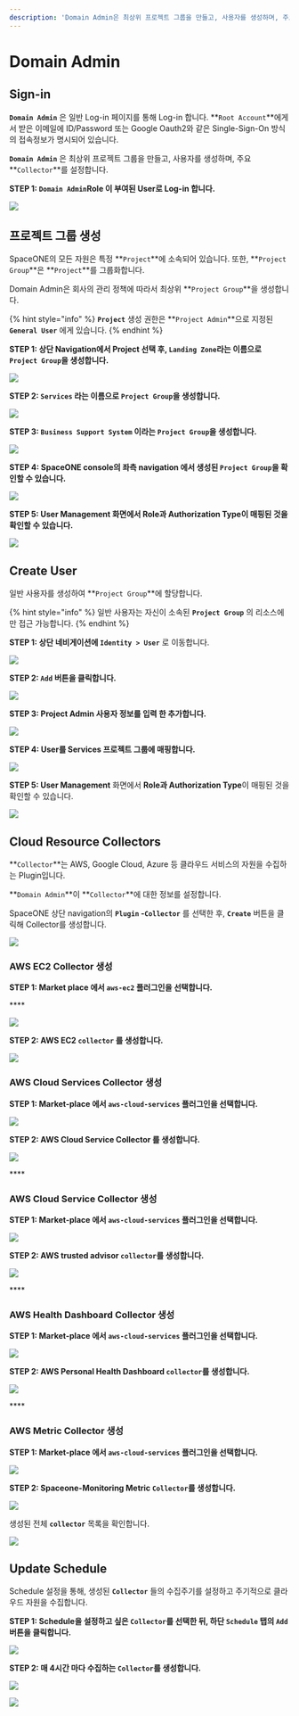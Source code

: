 ```yaml
---
description: 'Domain Admin은 최상위 프로젝트 그룹을 만들고, 사용자를 생성하며, 주요 Collector를 설정합니다.'
---
```


# Domain Admin

## Sign-in

**`Domain Admin`** 은 일반 Log-in 페이지를 통해 Log-in 합니다. **`Root Account`**에게서 받은 이메일에 ID/Password 또는 Google Oauth2와 같은 Single-Sign-On 방식의 접속정보가 명시되어 있습니다.

**`Domain Admin`** 은 최상위 프로젝트 그룹을 만들고, 사용자를 생성하며, 주요 **`Collector`**를 설정합니다.



**STEP 1: `Domain Admin`Role 이 부여된 User로 Log-in 합니다.** 

![](../.gitbook/assets/screen-shot-2021-02-04-at-14.39.08.png)

## 프로젝트 그룹 생성

SpaceONE의 모든 자원은 특정 **`Project`**에 소속되어 있습니다. 또한,  **`Project Group`**은 **`Project`**를 그룹화합니다. 

Domain Admin은 회사의 관리 정책에 따라서 최상위 **`Project Group`**을 생성합니다. 

{% hint style="info" %}
**`Project`** 생성 권한은 **`Project Admin`**으로 지정된 **`General User`** 에게 있습니다. 
{% endhint %}



**STEP 1: 상단 Navigation에서 Project 선택 후, `Landing Zone`라는 이름으로 `Project Group`을 생성합니다.** 

![](../.gitbook/assets/create_top_project_group.png)

**STEP 2: `Services` 라는 이름으로 `Project Group`을 생성합니다.**

![](../.gitbook/assets/create_project_group_landingzone.png)

**STEP 3: `Business Support System` 이라는 `Project Group`을 생성합니다.** 

![](../.gitbook/assets/create_project_group_services.png)

**STEP 4: SpaceONE console의 좌측 navigation 에서 생성된 `Project Group`을 확인할 수 있습니다.**

![](../.gitbook/assets/create_project_group_businesssupportsystems.png)

**STEP 5: User Management 화면에서 Role과 Authorization Type이 매핑된 것을 확인할 수 있습니다.**

![](../.gitbook/assets/show_project_page.png)

## Create User

일반 사용자를 생성하여 **`Project Group`**에 할당합니다. 

{% hint style="info" %}
일반 사용자는 자신이 소속된 **`Project Group`** 의 리소스에만 접근 가능합니다. 
{% endhint %}

**STEP 1: 상단 네비게이션에 `Identity > User`** 로 이동합니다.

![](../.gitbook/assets/screen-shot-2021-02-04-at-14.16.22%20%281%29.png)

  
**STEP 2: `Add` 버튼을 클릭합니다.** 

![](../.gitbook/assets/screen-shot-2021-02-04-at-14.18.45%20%281%29.png)

**STEP 3: Project Admin 사용자 정보를 입력 한  추가합니다.** 

![](../.gitbook/assets/create_user1-1-.png)

**STEP 4: User를 Services 프로젝트 그룹에 매핑합니다.**

![](../.gitbook/assets/add_user2_to_project_group.png)

**STEP 5: User Management** 화면에서 **Role과 Authorization Type**이 매핑된 것을 확인할 수 있습니다.

![](../.gitbook/assets/screen-shot-2021-02-05-at-10.17.46.png)

## Cloud Resource Collectors

**`Collector`**는 AWS, Google Cloud, Azure 등 클라우드 서비스의 자원을 수집하는 Plugin입니다. 

**`Domain Admin`**이 **`Collector`**에 대한 정보를  설정합니다. 



SpaceONE 상단 navigation의 **`Plugin` -`Collector`** 를 선택한 후, **`Create`** 버튼을 클릭해 Collector를 생성합니다.

![](../.gitbook/assets/create_collector.png)



### **AWS EC2 Collector 생성**

**STEP 1: Market place 에서 `aws-ec2` 플러그인을 선택합니다.**

\*\*\*\*

![](../.gitbook/assets/select_aws_ec2_plugin.png)

**STEP 2: AWS EC2 `collector` 를 생성합니다.**

![](../.gitbook/assets/create_aws_personal_health_dashboard_collector.png)



### **AWS Cloud Services Collector 생성**

**STEP 1: Market-place 에서 `aws-cloud-services` 플러그인을 선택합니다.**

![](../.gitbook/assets/select_aws_cloud_services_plugin-1-%20%282%29.png)

  
**STEP 2: AWS Cloud Service Collector 를 생성합니다.** 

![](../.gitbook/assets/screen-shot-2021-02-05-at-13.46.13.png)

\*\*\*\*

### **AWS  Cloud Service Collector 생성**

**STEP 1: Market-place 에서 `aws-cloud-services` 플러그인을 선택합니다.**

![](../.gitbook/assets/screen-shot-2021-02-05-at-13.53.03%20%281%29.png)

**STEP 2: AWS trusted advisor `collector`를 생성합니다.** 

![](../.gitbook/assets/create_aws_trusted_advisor_collector.png)

\*\*\*\*

### **AWS Health Dashboard Collector 생성**

**STEP 1: Market-place 에서 `aws-cloud-services` 플러그인을 선택합니다.**

![](../.gitbook/assets/select_aws_cloud_services_plugin-1-%20%281%29.png)

**STEP 2: AWS Personal Health Dashboard `collector`를 생성합니다.** 

![](../.gitbook/assets/create_aws_personal_health_dashboard_collector%20%281%29.png)

\*\*\*\*

### **AWS Metric Collector 생성**

**STEP 1: Market-place 에서 `aws-cloud-services` 플러그인을 선택합니다.**

![](../.gitbook/assets/select_aws_cloud_services_plugin-1-.png)

**STEP 2: Spaceone-Monitoring Metric `Collector`를 생성합니다.** 

![](../.gitbook/assets/screen-shot-2021-02-05-at-13.46.13%20%281%29.png)

생성된 전체 **`collector`** 목록을 확인합니다.

![](../.gitbook/assets/screen-shot-2021-02-05-at-13.53.03.png)

## Update Schedule

Schedule 설정을 통해, 생성된 **`Collector`** 들의 수집주기를 설정하고 주기적으로 클라우드 자원을 수집합니다.   



**STEP 1: Schedule을 설정하고 싶은 `Collector`를 선택한 뒤, 하단 `Schedule` 탭의 `Add` 버튼을 클릭합니다.** 

![](../.gitbook/assets/screen-shot-2021-02-05-at-14.02.50.png)

**STEP 2: 매 4시간 마다 수집하는 `Collector`를 생성합니다.**

![](../.gitbook/assets/add_schedule_to_collector.png)

![](../.gitbook/assets/list_collector_schedules.png)

